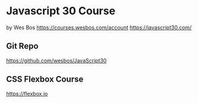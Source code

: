 # Javascript 30 Course
by Wes Bos
https://courses.wesbos.com/account
https://javascript30.com/

## Git Repo
https://github.com/wesbos/JavaScript30

## CSS Flexbox Course
https://flexbox.io